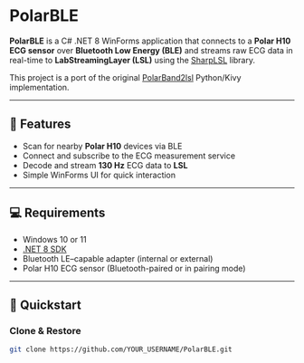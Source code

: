 # PolarBLE

**PolarBLE** is a C# .NET 8 WinForms application that connects to a **Polar H10 ECG sensor** over **Bluetooth Low Energy (BLE)** and streams raw ECG data in real-time to **LabStreamingLayer (LSL)** using the [SharpLSL](https://github.com/labstreaminglayer) library.

This project is a port of the original [PolarBand2lsl](https://github.com/markspan/PolarBand2lsl) Python/Kivy implementation.

---

## 🧠 Features

- Scan for nearby **Polar H10** devices via BLE  
- Connect and subscribe to the ECG measurement service  
- Decode and stream **130 Hz** ECG data to **LSL**  
- Simple WinForms UI for quick interaction  

---

## 💻 Requirements

- Windows 10 or 11  
- [.NET 8 SDK](https://dotnet.microsoft.com/en-us/download/dotnet/8.0)  
- Bluetooth LE–capable adapter (internal or external)  
- Polar H10 ECG sensor (Bluetooth-paired or in pairing mode)  

---

## 🚀 Quickstart

### Clone & Restore

```bash
git clone https://github.com/YOUR_USERNAME/PolarBLE.git

 
